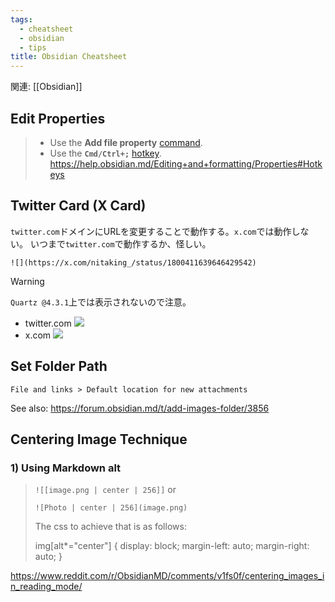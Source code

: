 ```yaml
---
tags:
  - cheatsheet
  - obsidian
  - tips
title: Obsidian Cheatsheet
---
```

関連: [[Obsidian]]
## Edit Properties

> - Use the **Add file property** [command](https://help.obsidian.md/Plugins/Command+palette).
> - Use the **`Cmd/Ctrl+;`** [hotkey](https://help.obsidian.md/User+interface/Hotkeys).
> https://help.obsidian.md/Editing+and+formatting/Properties#Hotkeys

## Twitter Card (X Card)

`twitter.com`ドメインにURLを変更することで動作する。`x.com`では動作しない。
いつまで`twitter.com`で動作するか、怪しい。

```
![](https://x.com/nitaking_/status/1800411639646429542)
```

> [!warning]
> >
> `Quartz @4.3.1`上では表示されないので注意。

- twitter.com
	![](https://twitter.com/nitaking_/status/1800411639646429542)
- x.com
	![](https://x.com/nitaking_/status/1800411639646429542)

## Set Folder Path

`File and links > Default location for new attachments`

See also: https://forum.obsidian.md/t/add-images-folder/3856

## Centering Image Technique

### 1) Using Markdown alt

> `![[image.png | center | 256]]` or
> 
> `![Photo | center | 256](image.png)`
> 
> The css to achieve that is as follows:
> 
> img[alt*="center"] {
>     display: block;
>     margin-left: auto;
>     margin-right: auto;
> }
> 
https://www.reddit.com/r/ObsidianMD/comments/v1fs0f/centering_images_in_reading_mode/
